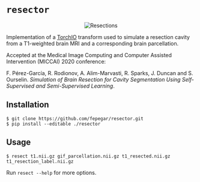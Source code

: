 # `resector`

<p align="center">
    <img src="https://raw.githubusercontent.com/fepegar/resector/master/docs/images/60_examples_resized_50.gif"
        alt="Resections">
</p>

Implementation of a [TorchIO](https://torchio.readthedocs.io/) transform
used to simulate a resection cavity from a T1-weighted brain MRI and a
corresponding brain parcellation.

Accepted at the
Medical Image Computing and Computer Assisted Intervention (MICCAI) 2020 conference:

F. Pérez-García, R. Rodionov, A. Alim-Marvasti, R. Sparks, J. Duncan and S. Ourselin.
*Simulation of Brain Resection for Cavity Segmentation Using Self-Supervised and Semi-Supervised Learning*.


## Installation

```shell
$ git clone https://github.com/fepegar/resector.git
$ pip install --editable ./resector
```


## Usage

```shell
$ resect t1.nii.gz gif_parcellation.nii.gz t1_resected.nii.gz t1_resection_label.nii.gz
```

Run ``resect --help`` for more options.
